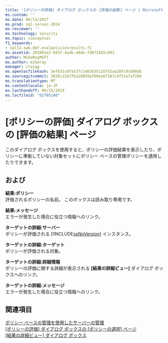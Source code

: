 ```yaml
---
title: '[ポリシーの評価] ダイアログ ボックスの [評価の結果] ページ | Microsoft Docs'
ms.custom: ''
ms.date: 06/13/2017
ms.prod: sql-server-2014
ms.reviewer: ''
ms.technology: security
ms.topic: conceptual
f1_keywords:
- sql12.swb.dmf.evalpoliciesresults.f1
ms.assetid: 203091e2-043f-4adb-a9de-fd071492c693
author: MikeRayMSFT
ms.author: mikeray
manager: craigg
ms.openlocfilehash: 5efb31c8fa537c1483635128755aa20fc9c898db
ms.sourcegitcommit: 3026c22b7fba19059a769ea5f367c4f51efaf286
ms.translationtype: MT
ms.contentlocale: ja-JP
ms.lasthandoff: 06/15/2019
ms.locfileid: "62705140"
---
```

# <a name="evaluate-policies-dialog-box-evaluation-results-page"></a>[ポリシーの評価] ダイアログ ボックスの [評価の結果] ページ
  このダイアログ ボックスを使用すると、ポリシーの評価結果を表示したり、ポリシーに準拠していない対象セットにポリシー ベースの管理ポリシーを適用したりできます。  
  
## <a name="options"></a>および  
 **結果:ポリシー**  
 評価されるポリシーの名前。 このボックスは読み取り専用です。  
  
 **結果:メッセージ**  
 エラーが発生した場合に役立つ情報へのリンク。  
  
 **ターゲットの詳細:サーバー**  
 ポリシーが評価される [!INCLUDE[ssNoVersion](../../includes/ssnoversion-md.md)] インスタンス。  
  
 **ターゲットの詳細:ターゲット**  
 ポリシーが評価される対象。  
  
 **ターゲットの詳細:詳細情報**  
 ポリシーの評価に関する詳細が表示される **[結果の詳細ビュー]** ダイアログ ボックスへのリンク。  
  
 **ターゲットの詳細:メッセージ**  
 エラーが発生した場合に役立つ情報へのリンク。  
  
## <a name="see-also"></a>関連項目  
 [ポリシー ベースの管理を使用したサーバーの管理](administer-servers-by-using-policy-based-management.md)   
 [[ポリシーの評価] ダイアログ ボックスの [ポリシーの選択] ページ](evaluate-policies-dialog-box-policy-selection-page.md)   
 [[結果の詳細ビュー] ダイアログ ボックス](results-detailed-view-dialog-box.md)  
  
  
